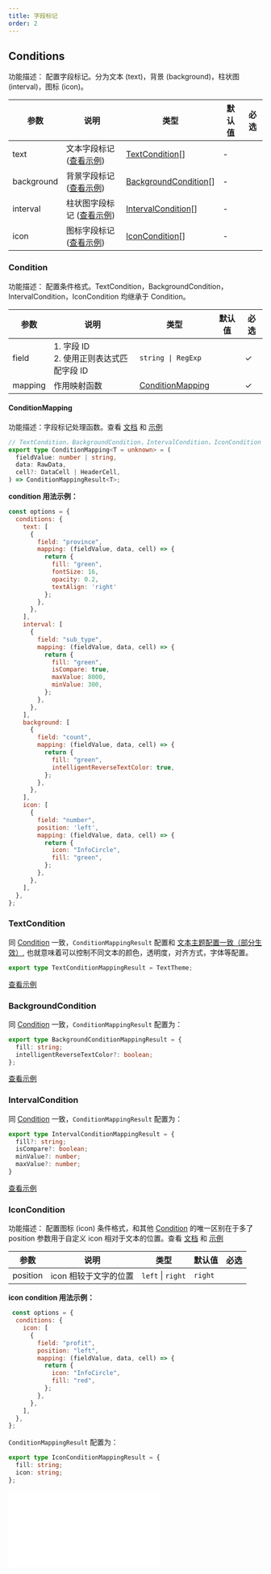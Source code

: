 ```yaml
---
title: 字段标记
order: 2
---
```


## Conditions

功能描述： 配置字段标记。分为文本 (text)，背景 (background)，柱状图 (interval)，图标 (icon)。

| 参数       | 说明           | 类型                                          | 默认值 | 必选 |
| ---------- | -------------- | --------------------------------------------- | ------ | ---- |
| text       | 文本字段标记 ([查看示例](/examples/analysis/conditions/#text))   | [TextCondition](#textcondition)[]             | -      |      |
| background | 背景字段标记 ([查看示例](/examples/analysis/conditions/#background))  | [BackgroundCondition](#backgroundcondition)[] | -      |      |
| interval   | 柱状图字段标记 ([查看示例](/examples/analysis/conditions/#interval)) | [IntervalCondition](#intervalcondition)[]     | -      |      |
| icon       | 图标字段标记 ([查看示例](/examples/analysis/conditions/#icon))  | [IconCondition](#iconcondition)[]             | -      |      |

### Condition

功能描述： 配置条件格式。TextCondition，BackgroundCondition，IntervalCondition，IconCondition 均继承于 Condition。

| 参数    | 说明                                           | 类型                                  | 默认值 | 必选 |
| ------- | ---------------------------------------------- | ------------------------------------- | ------ | ---- |
| field   | 1. 字段 ID <br /> 2. 使用正则表达式匹配字段 ID | `string \| RegExp`                    |        | ✓    |
| mapping | 作用映射函数​                                  | [ConditionMapping](#conditionmapping) |        | ✓    |

#### ConditionMapping

功能描述：字段标记处理函数。查看 [文档](/manual/basic/conditions) 和 [示例](/examples/analysis/conditions/#interval)

```ts
// TextCondition，BackgroundCondition，IntervalCondition，IconCondition 各自对应的 mapping 函数返回 的 T 有所不同
export type ConditionMapping<T = unknown> = (
  fieldValue: number | string,
  data: RawData,
  cell?: DataCell | HeaderCell,
) => ConditionMappingResult<T>;

```

**condition 用法示例：**

```javascript
const options = {
  conditions: {
    text: [
      {
        field: "province",
        mapping: (fieldValue, data, cell) => {
          return {
            fill: "green",
            fontSize: 16,
            opacity: 0.2,
            textAlign: 'right'
          };
        },
      },
    ],
    interval: [
      {
        field: "sub_type",
        mapping: (fieldValue, data, cell) => {
          return {
            fill: "green",
            isCompare: true,
            maxValue: 8000,
            minValue: 300,
          };
        },
      },
    ],
    background: [
      {
        field: "count",
        mapping: (fieldValue, data, cell) => {
          return {
            fill: "green",
            intelligentReverseTextColor: true,
          };
        },
      },
    ],
    icon: [
      {
        field: "number",
        position: 'left',
        mapping: (fieldValue, data, cell) => {
          return {
            icon: "InfoCircle",
            fill: "green",
          };
        },
      },
    ],
  },
};

```

### TextCondition

同 [Condition](#condition) 一致，`ConditionMappingResult` 配置和 [文本主题配置一致（部分生效）](/api/general/s2-theme#texttheme), 也就意味着可以控制不同文本的颜色，透明度，对齐方式，字体等配置。

```ts
export type TextConditionMappingResult = TextTheme;
```

[查看示例](/examples/analysis/conditions/#text)

### BackgroundCondition

同 [Condition](#condition) 一致，`ConditionMappingResult` 配置为：

```ts
export type BackgroundConditionMappingResult = {
  fill: string;
  intelligentReverseTextColor?: boolean;
};
```

[查看示例](/examples/analysis/conditions/#background)

### IntervalCondition

同 [Condition](#condition) 一致，`ConditionMappingResult` 配置为：

```ts
export type IntervalConditionMappingResult = {
  fill?: string;
  isCompare?: boolean;
  minValue?: number;
  maxValue?: number;
}
```

[查看示例](/examples/analysis/conditions/#interval)

### IconCondition

功能描述： 配置图标 (icon) 条件格式，和其他 [Condition](#condition) 的唯一区别在于多了 position 参数用于自定义 icon 相对于文本的位置。查看 [文档](/manual/basic/conditions) 和 [示例](/examples/analysis/conditions/#icon)

| 参数     | 说明                  | 类型            | 默认值  | 必选 |
| -------- | --------------------- | --------------- | ------- | ---- |
| position | icon 相较于文字的位置 | `left` \| `right` | `right` |      |

**icon condition 用法示例：**

```javascript
 const options = {
  conditions: {
    icon: [
      {
        field: "profit",
        position: "left",
        mapping: (fieldValue, data, cell) => {
          return {
            icon: "InfoCircle",
            fill: "red",
          };
        },
      },
    ],
  },
};

```

`ConditionMappingResult` 配置为：

```ts
export type IconConditionMappingResult = {
  fill: string;
  icon: string;
};
```

<embed src="@/docs/common/icon.zh.md"></embed>​
